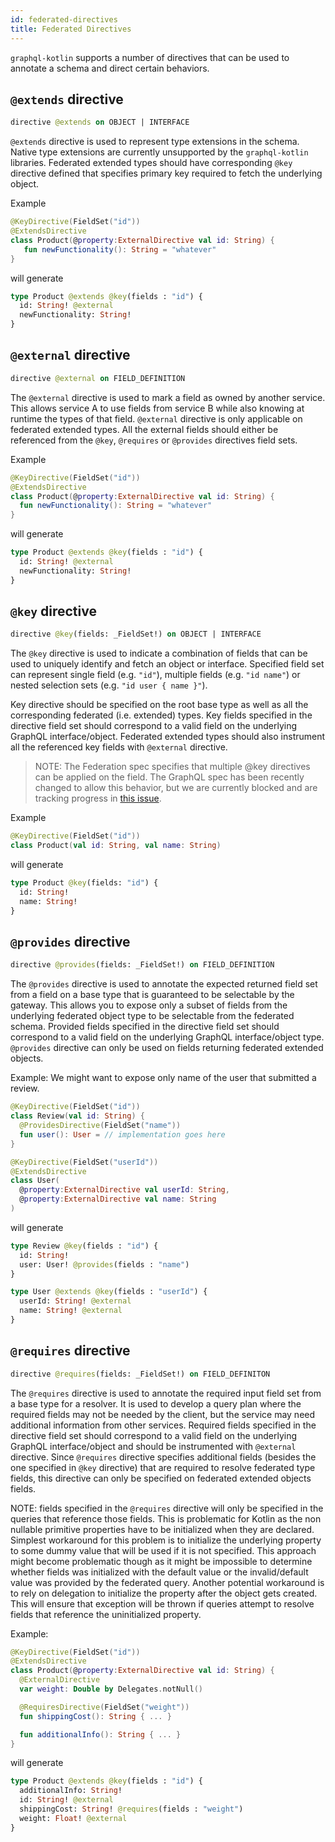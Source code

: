 ```yaml
---
id: federated-directives
title: Federated Directives
---
```

`graphql-kotlin` supports a number of directives that can be used to annotate a schema and direct certain behaviors.

## `@extends` directive

```graphql
directive @extends on OBJECT | INTERFACE
```

`@extends` directive is used to represent type extensions in the schema. Native type extensions are currently
unsupported by the `graphql-kotlin` libraries. Federated extended types should have corresponding `@key` directive
defined that specifies primary key required to fetch the underlying object.

Example

```kotlin
@KeyDirective(FieldSet("id"))
@ExtendsDirective
class Product(@property:ExternalDirective val id: String) {
   fun newFunctionality(): String = "whatever"
}
```

will generate

```graphql
type Product @extends @key(fields : "id") {
  id: String! @external
  newFunctionality: String!
}
```

## `@external` directive

```graphql
directive @external on FIELD_DEFINITION
```

The `@external` directive is used to mark a field as owned by another service. This allows service A to use fields from
service B while also knowing at runtime the types of that field. `@external` directive is only applicable on federated
extended types. All the external fields should either be referenced from the `@key`, `@requires` or `@provides`
directives field sets.

Example

```kotlin
@KeyDirective(FieldSet("id"))
@ExtendsDirective
class Product(@property:ExternalDirective val id: String) {
  fun newFunctionality(): String = "whatever"
}
```

will generate

```graphql
type Product @extends @key(fields : "id") {
  id: String! @external
  newFunctionality: String!
}
```

## `@key` directive

```graphql
directive @key(fields: _FieldSet!) on OBJECT | INTERFACE
```

The `@key` directive is used to indicate a combination of fields that can be used to uniquely identify and fetch an
object or interface. Specified field set can represent single field (e.g. `"id"`), multiple fields (e.g. `"id name"`) or
nested selection sets (e.g. `"id user { name }"`).

Key directive should be specified on the root base type as well as all the corresponding federated (i.e. extended)
types. Key fields specified in the directive field set should correspond to a valid field on the underlying GraphQL
interface/object. Federated extended types should also instrument all the referenced key fields with `@external`
directive.

> NOTE: The Federation spec specifies that multiple @key directives can be applied on the field. The GraphQL spec has been recently changed to allow this behavior,
> but we are currently blocked and are tracking progress in [this issue](https://github.com/ExpediaGroup/graphql-kotlin/issues/590).

Example

```kotlin
@KeyDirective(FieldSet("id"))
class Product(val id: String, val name: String)
```

will generate

```graphql
type Product @key(fields: "id") {
  id: String!
  name: String!
}
```

## `@provides` directive

```graphql
directive @provides(fields: _FieldSet!) on FIELD_DEFINITION
```

The `@provides` directive is used to annotate the expected returned field set from a field on a base type that is
guaranteed to be selectable by the gateway. This allows you to expose only a subset of fields from the underlying
federated object type to be selectable from the federated schema. Provided fields specified in the directive field set
should correspond to a valid field on the underlying GraphQL interface/object type. `@provides` directive can only be
used on fields returning federated extended objects.

Example:
We might want to expose only name of the user that submitted a review.

```kotlin
@KeyDirective(FieldSet("id"))
class Review(val id: String) {
  @ProvidesDirective(FieldSet("name"))
  fun user(): User = // implementation goes here
}

@KeyDirective(FieldSet("userId"))
@ExtendsDirective
class User(
  @property:ExternalDirective val userId: String,
  @property:ExternalDirective val name: String
)
```

will generate

```graphql
type Review @key(fields : "id") {
  id: String!
  user: User! @provides(fields : "name")
}

type User @extends @key(fields : "userId") {
  userId: String! @external
  name: String! @external
}
```

## `@requires` directive

```graphql
directive @requires(fields: _FieldSet!) on FIELD_DEFINITON
```

The `@requires` directive is used to annotate the required input field set from a base type for a resolver. It is used
to develop a query plan where the required fields may not be needed by the client, but the service may need additional
information from other services. Required fields specified in the directive field set should correspond to a valid field
on the underlying GraphQL interface/object and should be instrumented with `@external` directive. Since `@requires`
directive specifies additional fields (besides the one specified in `@key` directive) that are required to resolve
federated type fields, this directive can only be specified on federated extended objects fields.

NOTE: fields specified in the `@requires` directive will only be specified in the queries that reference those fields.
This is problematic for Kotlin as the non nullable primitive properties have to be initialized when they are declared.
Simplest workaround for this problem is to initialize the underlying property to some dummy value that will be used if
it is not specified. This approach might become problematic though as it might be impossible to determine whether fields
was initialized with the default value or the invalid/default value was provided by the federated query. Another
potential workaround is to rely on delegation to initialize the property after the object gets created. This will ensure
that exception will be thrown if queries attempt to resolve fields that reference the uninitialized property.

Example:

```kotlin
@KeyDirective(FieldSet("id"))
@ExtendsDirective
class Product(@property:ExternalDirective val id: String) {
  @ExternalDirective
  var weight: Double by Delegates.notNull()

  @RequiresDirective(FieldSet("weight"))
  fun shippingCost(): String { ... }

  fun additionalInfo(): String { ... }
}
```

will generate

```graphql
type Product @extends @key(fields : "id") {
  additionalInfo: String!
  id: String! @external
  shippingCost: String! @requires(fields : "weight")
  weight: Float! @external
}
```
